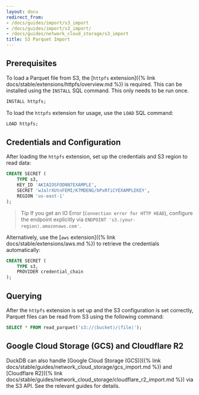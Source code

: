 ```yaml
---
layout: docu
redirect_from:
- /docs/guides/import/s3_import
- /docs/guides/import/s3_import/
- /docs/guides/network_cloud_storage/s3_import
title: S3 Parquet Import
---
```


## Prerequisites

To load a Parquet file from S3, the [`httpfs` extension]({% link docs/stable/extensions/httpfs/overview.md %}) is required. This can be installed using the `INSTALL` SQL command. This only needs to be run once.

```sql
INSTALL httpfs;
```

To load the `httpfs` extension for usage, use the `LOAD` SQL command:

```sql
LOAD httpfs;
```

## Credentials and Configuration

After loading the `httpfs` extension, set up the credentials and S3 region to read data:

```sql
CREATE SECRET (
    TYPE s3,
    KEY_ID 'AKIAIOSFODNN7EXAMPLE',
    SECRET 'wJalrXUtnFEMI/K7MDENG/bPxRfiCYEXAMPLEKEY',
    REGION 'us-east-1'
);
```

> Tip If you get an IO Error (`Connection error for HTTP HEAD`), configure the endpoint explicitly via `ENDPOINT 's3.⟨your-region⟩.amazonaws.com'`.

Alternatively, use the [`aws` extension]({% link docs/stable/extensions/aws.md %}) to retrieve the credentials automatically:

```sql
CREATE SECRET (
    TYPE s3,
    PROVIDER credential_chain
);
```

## Querying

After the `httpfs` extension is set up and the S3 configuration is set correctly, Parquet files can be read from S3 using the following command:

```sql
SELECT * FROM read_parquet('s3://⟨bucket⟩/⟨file⟩');
```

## Google Cloud Storage (GCS) and Cloudflare R2

DuckDB can also handle [Google Cloud Storage (GCS)]({% link docs/stable/guides/network_cloud_storage/gcs_import.md %}) and [Cloudflare R2]({% link docs/stable/guides/network_cloud_storage/cloudflare_r2_import.md %}) via the S3 API.
See the relevant guides for details.